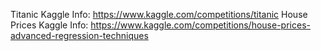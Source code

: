 Titanic Kaggle Info: https://www.kaggle.com/competitions/titanic
House Prices Kaggle Info: https://www.kaggle.com/competitions/house-prices-advanced-regression-techniques
